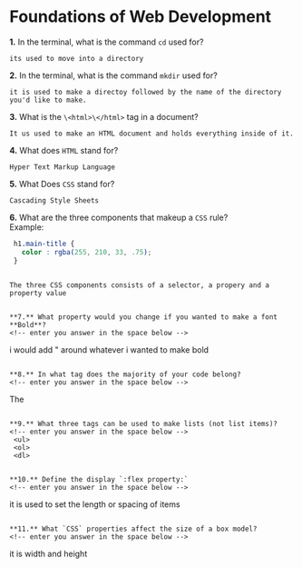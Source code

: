 # Foundations of Web Development

**1.** In the terminal, what is the command `cd` used for?
<!-- enter you answer in the space below -->
```
its used to move into a directory
```

**2.** In the terminal, what is the command `mkdir` used for?
<!-- enter you answer in the space below -->
```
it is used to make a directoy followed by the name of the directory you'd like to make.
```

**3.** What is the `\<html>\</html>` tag in a document?
<!-- enter you answer in the space below -->
```
It us used to make an HTML document and holds everything inside of it.

```

**4.** What does `HTML` stand for?
<!-- enter you answer in the space below -->
```
Hyper Text Markup Language
```

**5.** What Does `CSS` stand for?
<!-- enter you answer in the space below -->
```
Cascading Style Sheets

```

**6.** What are the three components that makeup a `CSS` rule? <br> Example:
```css
 h1.main-title {
   color : rgba(255, 210, 33, .75);
 }
    
```
<!-- enter you answer in the space below -->
```
The three CSS components consists of a selector, a propery and a property value
```
```

**7.** What property would you change if you wanted to make a font **Bold**?
<!-- enter you answer in the space below -->
```
i would add "<b></b> around whatever i wanted to make bold
```

**8.** In what tag does the majority of your code belong?
<!-- enter you answer in the space below -->
```
The <body></body>

```

**9.** What three tags can be used to make lists (not list items)?
<!-- enter you answer in the space below -->
 <ul>
 <ol>
 <dl>
```

```

**10.** Define the display `:flex property:`
<!-- enter you answer in the space below -->
```
it is used to set the length or spacing of items

```

**11.** What `CSS` properties affect the size of a box model?
<!-- enter you answer in the space below -->
```
it is width and height
```

